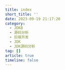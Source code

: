 ```yaml
---
title: index
short_title: ''
date: 2023-09-19 21:17:20
category:
  - JDK8
  - 源码分析
  - 后端开发
  - JDK
  - JDK源码分析
tag: []
article: true
timeline: false
---
```

